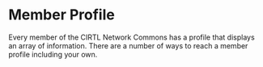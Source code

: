 # Member Profile
Every member of the CIRTL Network Commons has a profile that displays an array of information. There are a number of ways to reach a member profile including your own.

